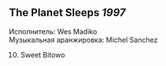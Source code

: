 ## The Planet Sleeps *1997*

Исполнитель: Wes Madiko  
Музыкальная аранжировка: Michel Sanchez

10. Sweet Bitowo
